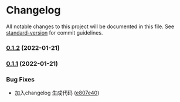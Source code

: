 # Changelog

All notable changes to this project will be documented in this file. See [standard-version](https://github.com/conventional-changelog/standard-version) for commit guidelines.

### [0.1.2](https://gitlab.porsche-preview.cn///compare/v0.1.1...v0.1.2) (2022-01-21)

### [0.1.1](https://gitlab.porsche-preview.cn///compare/v0.1.0...v0.1.1) (2022-01-21)


### Bug Fixes

* 加入changelog 生成代码 ([e807e40](https://gitlab.porsche-preview.cn///commit/e807e40719bb1451501667b306a626daa8421692))
